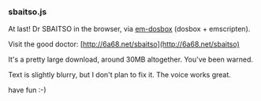 ###  sbaitso.js

At last! Dr SBAITSO in the browser, via [em-dosbox](https://github.com/dreamlayers/em-dosbox) (dosbox + emscripten).

Visit the good doctor: [http://6a68.net/sbaitso](http://6a68.net/sbaitso)

It's a pretty large download, around 30MB altogether. You've been warned.

Text is slightly blurry, but I don't plan to fix it. The voice works great.

have fun :-)
